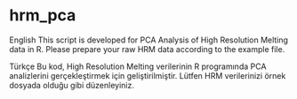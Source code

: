 # hrm_pca
English
This script is developed for PCA Analysis of High Resolution Melting data in R.
Please prepare your raw HRM data according to the example file.

Türkçe
Bu kod, High Resolution Melting verilerinin R programında PCA analizlerini gerçekleştirmek için geliştirilmiştir. Lütfen HRM verilerinizi örnek dosyada olduğu gibi düzenleyiniz.
